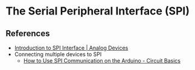 # The Serial Peripheral Interface (SPI)

## References
- [Introduction to SPI Interface | Analog Devices](https://www.analog.com/en/analog-dialogue/articles/introduction-to-spi-interface.html)
- Connecting multiple devices to SPI
	- [How to Use SPI Communication on the Arduino - Circuit Basics](https://www.circuitbasics.com/how-to-set-up-spi-communication-for-arduino/)
